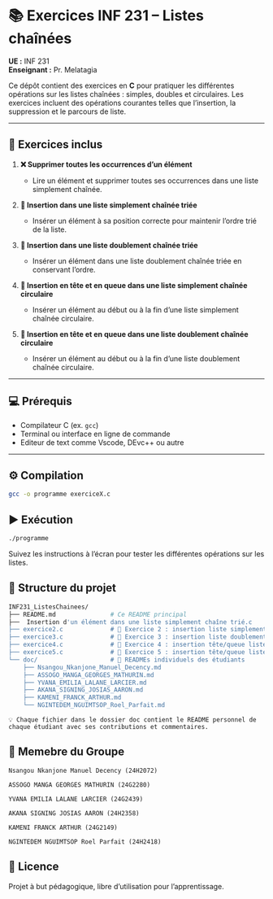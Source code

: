 # 📚 Exercices INF 231 – Listes chaînées

**UE :** INF 231  
**Enseignant :** Pr. Melatagia  

Ce dépôt contient des exercices en **C** pour pratiquer les différentes opérations sur les listes chaînées : simples, doubles et circulaires. Les exercices incluent des opérations courantes telles que l’insertion, la suppression et le parcours de liste.  

---

## 📝 **Exercices inclus**

1. **❌ Supprimer toutes les occurrences d’un élément**  
   - Lire un élément et supprimer toutes ses occurrences dans une liste simplement chaînée.

2. **🔢 Insertion dans une liste simplement chaînée triée**  
   - Insérer un élément à sa position correcte pour maintenir l’ordre trié de la liste.

3. **🔢 Insertion dans une liste doublement chaînée triée**  
   - Insérer un élément dans une liste doublement chaînée triée en conservant l’ordre.

4. **🔄 Insertion en tête et en queue dans une liste simplement chaînée circulaire**  
   - Insérer un élément au début ou à la fin d’une liste simplement chaînée circulaire.

5. **🔄 Insertion en tête et en queue dans une liste doublement chaînée circulaire**  
   - Insérer un élément au début ou à la fin d’une liste doublement chaînée circulaire.

---

## 💻 **Prérequis**

- Compilateur C (ex. `gcc`)  
- Terminal ou interface en ligne de commande
- Editeur de text comme Vscode, DEvc++ ou autre

---

## ⚙️ **Compilation**

```bash
gcc -o programme exerciceX.c
```
## **▶️ Exécution**
```bash
./programme
```
Suivez les instructions à l’écran pour tester les différentes opérations sur les listes.
## **📁 Structure du projet**
```bash
INF231_ListesChainees/
├── README.md               # Ce README principal
├──  Insertion d'un élément dans une liste simplement chaîne trié.c           # ❌ Exercice 1 : suppression d’occurrences
├── exercice2.c             # 🔢 Exercice 2 : insertion liste simplement chaînée triée
├── exercice3.c             # 🔢 Exercice 3 : insertion liste doublement chaînée triée
├── exercice4.c             # 🔄 Exercice 4 : insertion tête/queue liste circulaire simple
├── exercice5.c             # 🔄 Exercice 5 : insertion tête/queue liste circulaire double
└── doc/                    # 📄 READMEs individuels des étudiants
    ├── Nsangou_Nkanjone_Manuel_Decency.md
    ├── ASSOGO_MANGA_GEORGES_MATHURIN.md
    ├── YVANA_EMILIA_LALANE_LARCIER.md
    ├── AKANA_SIGNING_JOSIAS_AARON.md
    ├── KAMENI_FRANCK_ARTHUR.md
    └── NGINTEDEM_NGUIMTSOP_Roel_Parfait.md
```
    💡 Chaque fichier dans le dossier doc contient le README personnel de chaque étudiant avec ses contributions et commentaires.

## **👥 Memebre du Groupe**

    Nsangou Nkanjone Manuel Decency (24H2072)

    ASSOGO MANGA GEORGES MATHURIN (24G2280)

    YVANA EMILIA LALANE LARCIER (24G2439)

    AKANA SIGNING JOSIAS AARON (24H2358)

    KAMENI FRANCK ARTHUR (24G2149)

    NGINTEDEM NGUIMTSOP Roel Parfait (24H2418)

## **📜 Licence**

Projet à but pédagogique, libre d’utilisation pour l’apprentissage.
